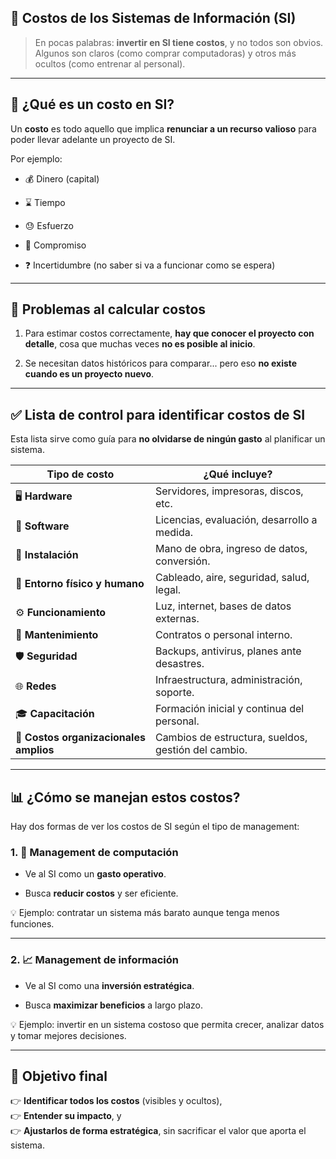 ## 💸 Costos de los Sistemas de Información (SI)

> En pocas palabras: **invertir en SI tiene costos**, y no todos son obvios. Algunos son claros (como comprar computadoras) y otros más ocultos (como entrenar al personal).

---

## 📌 ¿Qué es un costo en SI?

Un **costo** es todo aquello que implica **renunciar a un recurso valioso** para poder llevar adelante un proyecto de SI.

Por ejemplo:

- 💰 Dinero (capital)
    
- ⌛ Tiempo
    
- 😓 Esfuerzo
    
- 🤝 Compromiso
    
- ❓ Incertidumbre (no saber si va a funcionar como se espera)
    

---

## 🧮 Problemas al calcular costos

1. Para estimar costos correctamente, **hay que conocer el proyecto con detalle**, cosa que muchas veces **no es posible al inicio**.
    
2. Se necesitan datos históricos para comparar... pero eso **no existe cuando es un proyecto nuevo**.
    

---

## ✅ Lista de control para identificar costos de SI

Esta lista sirve como guía para **no olvidarse de ningún gasto** al planificar un sistema.

|Tipo de costo|¿Qué incluye?|
|---|---|
|🖥️ **Hardware**|Servidores, impresoras, discos, etc.|
|💾 **Software**|Licencias, evaluación, desarrollo a medida.|
|🔧 **Instalación**|Mano de obra, ingreso de datos, conversión.|
|🧱 **Entorno físico y humano**|Cableado, aire, seguridad, salud, legal.|
|⚙️ **Funcionamiento**|Luz, internet, bases de datos externas.|
|🔁 **Mantenimiento**|Contratos o personal interno.|
|🛡️ **Seguridad**|Backups, antivirus, planes ante desastres.|
|🌐 **Redes**|Infraestructura, administración, soporte.|
|🎓 **Capacitación**|Formación inicial y continua del personal.|
|🧩 **Costos organizacionales amplios**|Cambios de estructura, sueldos, gestión del cambio.|

---

## 📊 ¿Cómo se manejan estos costos?

Hay dos formas de ver los costos de SI según el tipo de management:

### 1. 🧮 **Management de computación**

- Ve al SI como un **gasto operativo**.
    
- Busca **reducir costos** y ser eficiente.
    

💡 Ejemplo: contratar un sistema más barato aunque tenga menos funciones.

---

### 2. 📈 **Management de información**

- Ve al SI como una **inversión estratégica**.
    
- Busca **maximizar beneficios** a largo plazo.
    

💡 Ejemplo: invertir en un sistema costoso que permita crecer, analizar datos y tomar mejores decisiones.

---

## 🎯 Objetivo final

👉 **Identificar todos los costos** (visibles y ocultos),  
👉 **Entender su impacto**, y  
👉 **Ajustarlos de forma estratégica**, sin sacrificar el valor que aporta el sistema.

